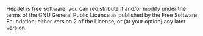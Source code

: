 HepJet is free software; you can redistribute it and/or modify
under the terms of the GNU General Public License as published by
the Free Software Foundation; either version 2 of the License, or
(at your option) any later version.
